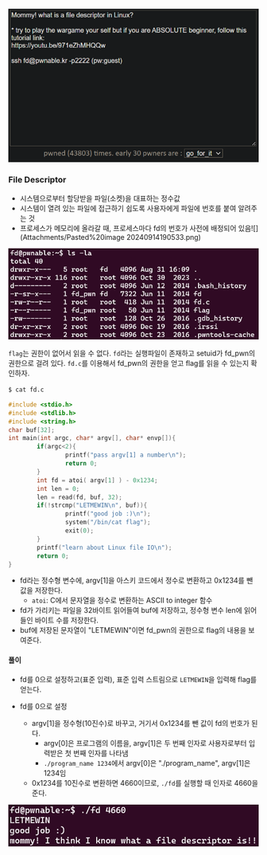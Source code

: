 ![](Attachments/{1045E81F-2A44-4FA4-97FE-8684C5F0268F}.png)


### File Descriptor
- 시스템으로부터 할당받을 파일(소켓)을 대표하는 정수값
- 시스템이 열려 있는 파일에 접근하기 쉽도록 사용자에게 파일에 번호를 붙여 알려주는 것
- 프로세스가 메모리에 올라갈 때, 프로세스마다 fd의 번호가 사전에 배정되어 있음![](Attachments/Pasted%20image 20240914190533.png)




![](Attachments/{5C21E2AD-6031-4910-951F-46E0DA7C9A06}.png)

`flag`는 권한이 없어서 읽을 수 없다.
`fd`라는 실행파일이 존재하고 setuid가 fd_pwn의 권한으로 걸려 있다. `fd.c`를 이용해서 fd_pwn의 권한을 얻고 flag를 읽을 수 있는지 확인하자.

`$ cat fd.c`

```c
#include <stdio.h>
#include <stdlib.h>
#include <string.h>
char buf[32];
int main(int argc, char* argv[], char* envp[]){
        if(argc<2){
                printf("pass argv[1] a number\n");
                return 0;
        }
        int fd = atoi( argv[1] ) - 0x1234;
        int len = 0;
        len = read(fd, buf, 32);
        if(!strcmp("LETMEWIN\n", buf)){
                printf("good job :)\n");
                system("/bin/cat flag");
                exit(0);
        }
        printf("learn about Linux file IO\n");
        return 0;
}
```
- fd라는 정수형 변수에, argv\[1]을 아스키 코드에서 정수로 변환하고 0x1234를 뺀 값을 저장한다.
	- `atoi`: C에서 문자열을 정수로 변환하는 ASCII to integer 함수
- fd가 가리키는 파일을 32바이트 읽어들여 buf에 저장하고, 정수형 변수 len에 읽어들인 바이트 수를 저장한다.
- buf에 저장된 문자열이 "LETMEWIN"이면 fd_pwn의 권한으로 flag의 내용을 보여준다.


#### 풀이
- fd를 0으로 설정하고(표준 입력), 표준 입력 스트림으로 `LETMEWIN`을 입력해 flag를 얻는다.

- fd를 0으로 설정
	- argv[1]을 정수형(10진수)로 바꾸고, 거기서 0x1234를 뺀 값이 fd의 번호가 된다.
		- argv[0]은 프로그램의 이름을, argv[1]은 두 번째 인자로 사용자로부터 입력받은 첫 번째 인자를 나타냄
		- `./program_name 1234`에서 argv[0]은 "./program_name", argv[1]은 1234임
	- 0x1234를 10진수로 변환하면 4660이므로, `./fd`를 실행할 때 인자로 4660을 준다.

![](Attachments/{72C6E3B3-C7E9-45AC-A77A-AA8411848AFA}.png)
